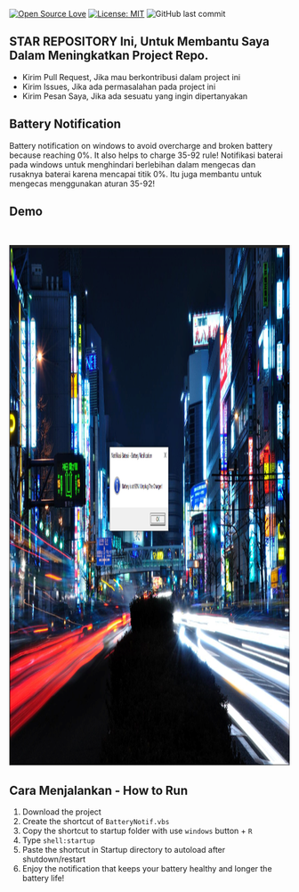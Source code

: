 [![Open Source Love](https://badges.frapsoft.com/os/v1/open-source.svg?style=flat)](https://github.com/ellerbrock/open-source-badges/)
[![License: MIT](https://img.shields.io/badge/License-MIT-green.svg)](https://opensource.org/licenses/MIT)
![GitHub last commit](https://img.shields.io/github/last-commit/sunuilhamp/Battery-Notification)

## STAR REPOSITORY Ini, Untuk Membantu Saya Dalam Meningkatkan Project Repo.
- Kirim Pull Request, Jika mau berkontribusi dalam project ini
- Kirim Issues, Jika ada permasalahan pada project ini
- Kirim Pesan Saya, Jika ada sesuatu yang ingin dipertanyakan

## Battery Notification
Battery notification on windows to avoid overcharge and broken battery because reaching 0%. It also helps to charge 35-92 rule!
Notifikasi baterai pada windows untuk menghindari berlebihan dalam mengecas dan rusaknya baterai karena mencapai titik 0%. Itu juga membantu untuk mengecas menggunakan aturan 35-92!

## Demo

<br>
<p align="center">
        <img src="/images/battery1.png" width="1402" height="934">
</p>

<!-- <br>
<p align="center">
        <img src="/images/battery2.png" width="1280" height="500">
</p> -->


## Cara Menjalankan - How to Run
1. Download the project
1. Create the shortcut of ```BatteryNotif.vbs```
2. Copy the shortcut to startup folder with use ```windows``` button + ```R```
3. Type ```shell:startup```
4. Paste the shortcut in Startup directory to autoload after shutdown/restart
5. Enjoy the notification that keeps your battery healthy and longer the battery life!